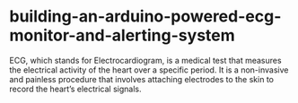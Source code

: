 # building-an-arduino-powered-ecg-monitor-and-alerting-system
ECG, which stands for Electrocardiogram, is a medical test that measures the electrical  activity of the heart over a specific period. It is a non-invasive and painless procedure that involves attaching electrodes to the skin to record the heart’s electrical signals.
